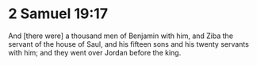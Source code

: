 # 2 Samuel 19:17

And [there were] a thousand men of Benjamin with him, and Ziba the servant of the house of Saul, and his fifteen sons and his twenty servants with him; and they went over Jordan before the king.